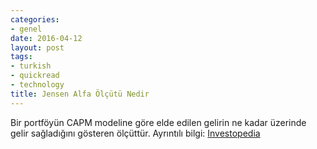 ```yaml
---
categories:
- genel
date: 2016-04-12
layout: post
tags:
- turkish
- quickread
- technology
title: Jensen Alfa Ölçütü Nedir
---
```


Bir portföyün CAPM modeline göre elde edilen gelirin ne kadar üzerinde gelir sağladığını gösteren ölçüttür. Ayrıntılı bilgi: [Investopedia](http://www.investopedia.com/terms/j/jensensmeasure.asp)
